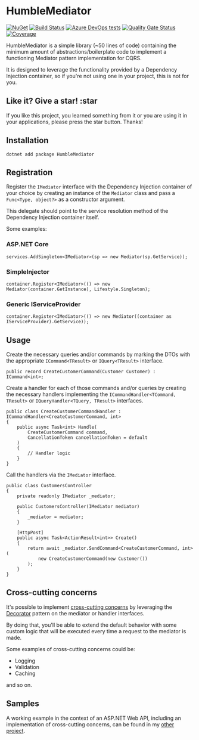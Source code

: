 # HumbleMediator
[![NuGet](https://buildstats.info/nuget/HumbleMediator?includePreReleases=false)](https://www.nuget.org/packages/HumbleMediator)
[![Build Status](https://dev.azure.com/undrivendev/HumbleMediator/_apis/build/status/undrivendev.HumbleMediator?branchName=main)](https://dev.azure.com/undrivendev/HumbleMediator/_build/latest?definitionId=3&branchName=main)
[![Azure DevOps tests](https://img.shields.io/azure-devops/tests/undrivendev/HumbleMediator/3/main)](https://dev.azure.com/undrivendev/HumbleMediator/_build/latest?definitionId=3&branchName=main)
[![Quality Gate Status](https://sonarcloud.io/api/project_badges/measure?project=undrivendev_HumbleMediator&metric=alert_status)](https://sonarcloud.io/summary/overall?id=undrivendev_HumbleMediator)
[![Coverage](https://sonarcloud.io/api/project_badges/measure?project=undrivendev_HumbleMediator&metric=coverage)](https://sonarcloud.io/summary/overall?id=undrivendev_HumbleMediator)

HumbleMediator is a simple library (~50 lines of code) containing the minimum amount of abstractions/boilerplate code to implement a functioning Mediator pattern implementation for CQRS.

It is designed to leverage the functionality provided by a Dependency Injection container, so if you're not using one in your project, this is not for you.

## Like it? Give a star! :star
If you like this project, you learned something from it or you are using it in your applications, please press the star button. Thanks!

## Installation
```
dotnet add package HumbleMediator
```

## Registration
Register the `IMediator` interface with the Dependency Injection container of your choice by creating an instance of the `Mediator` class and pass a `Func<Type, object?>` as a constructor argument.

This delegate should point to the service resolution method of the Dependency Injection container itself.

Some examples:

### ASP.NET Core
```
services.AddSingleton<IMediator>(sp => new Mediator(sp.GetService));
```

### SimpleInjector
```
container.Register<IMediator>(() => new Mediator(container.GetInstance), Lifestyle.Singleton);
```
### Generic IServiceProvider
```
container.Register<IMediator>(() => new Mediator((container as IServiceProvider).GetService));
```
## Usage
Create the necessary queries and/or commands by marking the DTOs with the appropriate `ICommand<TResult>` or `IQuery<TResult>` interface.
```
public record CreateCustomerCommand(Customer Customer) : ICommand<int>;
```

Create a handler for each of those commands and/or queries by creating the necessary handlers implementing the `ICommandHandler<TCommand, TResult>` or `IQueryHandler<TQuery, TResult>` interfaces.
```
public class CreateCustomerCommandHandler : ICommandHandler<CreateCustomerCommand, int>
{
    public async Task<int> Handle(
        CreateCustomerCommand command,
        CancellationToken cancellationToken = default
    )
    {
        // Handler logic
    }
}
```
Call the handlers via the `IMediator` interface.
```
public class CustomersController
{
    private readonly IMediator _mediator;

    public CustomersController(IMediator mediator)
    {
        _mediator = mediator;
    }

    [HttpPost]
    public async Task<ActionResult<int>> Create()
    {
        return await _mediator.SendCommand<CreateCustomerCommand, int>(
            new CreateCustomerCommand(new Customer())
        );
    }
}
```

## Cross-cutting concerns
It's possible to implement [cross-cutting concerns](https://en.wikipedia.org/wiki/Cross-cutting_concern) by leveraging the [Decorator](https://en.wikipedia.org/wiki/Decorator_pattern) pattern on the mediator or handler interfaces.

By doing that, you'll be able to extend the default behavior with some custom logic that will be executed every time a request to the mediator is made.

Some examples of cross-cutting concerns could be:
- Logging
- Validation
- Caching

and so on.

## Samples
A working example in the context of an ASP.NET Web API, including an implementation of cross-cutting concerns, can be found in my [other project](https://github.com/undrivendev/template-webapi-aspnet).
